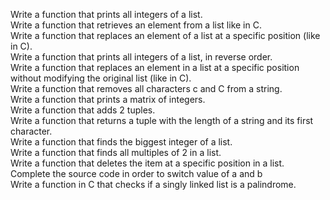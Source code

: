 Write a function that prints all integers of a list.  
Write a function that retrieves an element from a list like in C.  
Write a function that replaces an element of a list at a specific position (like in C).  
Write a function that prints all integers of a list, in reverse order.  
Write a function that replaces an element in a list at a specific position without modifying the original list (like in C).  
Write a function that removes all characters c and C from a string.  
Write a function that prints a matrix of integers.  
Write a function that adds 2 tuples.  
Write a function that returns a tuple with the length of a string and its first character.  
Write a function that finds the biggest integer of a list.  
Write a function that finds all multiples of 2 in a list.  
Write a function that deletes the item at a specific position in a list.  
Complete the source code in order to switch value of a and b  
Write a function in C that checks if a singly linked list is a palindrome.

